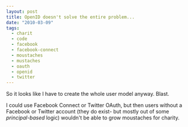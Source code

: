 ```yaml
---
layout: post
title: OpenID doesn't solve the entire problem...
date: "2010-03-09"
tags:
  - charit
  - code
  - facebook
  - facebook-connect
  - moustaches
  - mustaches
  - oauth
  - openid
  - twitter
---
```


So it looks like I have to create the whole user model anyway. Blast.

I could use Facebook Connect or Twitter OAuth, but then users without a Facebook or Twitter account (they do exist- but mostly out of some _principal-based_ logic) wouldn't be able to grow moustaches for charity.
